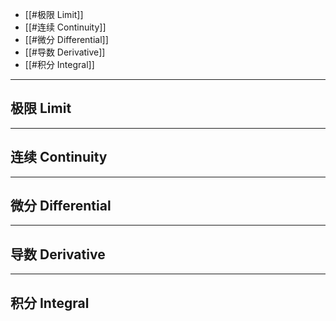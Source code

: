 
+ [[#极限 Limit]]
+ [[#连续 Continuity]]
+ [[#微分 Differential]]
+ [[#导数 Derivative]]
+ [[#积分 Integral]]

---
## 极限 Limit


---
## 连续 Continuity


---
## 微分 Differential


---
## 导数 Derivative


---
## 积分 Integral